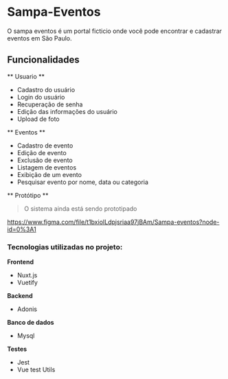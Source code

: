 # Sampa-Eventos

O sampa eventos é um portal ficticio onde você pode encontrar e cadastrar eventos em São Paulo.

## Funcionalidades

** Usuario **

- Cadastro do usuário
- Login do usuário
- Recuperação de senha
- Edição das informações do usuário
- Upload de foto

** Eventos **

- Cadastro de evento
- Edição de evento
- Exclusão de evento
- Listagem de eventos
- Exibição de um evento
- Pesquisar evento por nome, data ou categoria

** Protótipo **

> O sistema ainda está sendo prototipado

https://www.figma.com/file/t1bxioILdpjsriaa97jBAm/Sampa-eventos?node-id=0%3A1


### Tecnologias utilizadas no projeto:

**Frontend**

- Nuxt.js
- Vuetify

**Backend**

- Adonis

**Banco de dados**

- Mysql

**Testes**

- Jest
- Vue test Utils
